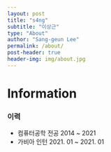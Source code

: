 ```yaml
---
layout: post
title: "s4ng"
subtitle: "이상근"
type: "About"
author: "Sang-geun Lee"
permalink: /about/
post-header: true
header-img: img/about.jpg
---
```

# Information

### 이력

- 컴퓨터공학 전공 2014 ~ 2021
- 가비아 인턴 2021. 01 ~ 2021. 01

<br />
